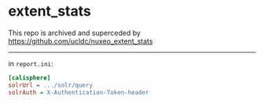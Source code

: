 # extent_stats

This repo is archived and superceded by https://github.com/ucldc/nuxeo_extent_stats

--------------------
in `report.ini`:
```ini
[calisphere]
solrUrl = .../solr/query
solrAuth = X-Authentication-Token-header
```
